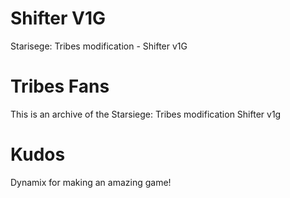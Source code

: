 # Shifter V1G
Starisege: Tribes modification - Shifter v1G

# Tribes Fans
This is an archive of the Starsiege: Tribes modification Shifter v1g

# Kudos
Dynamix for making an amazing game!
